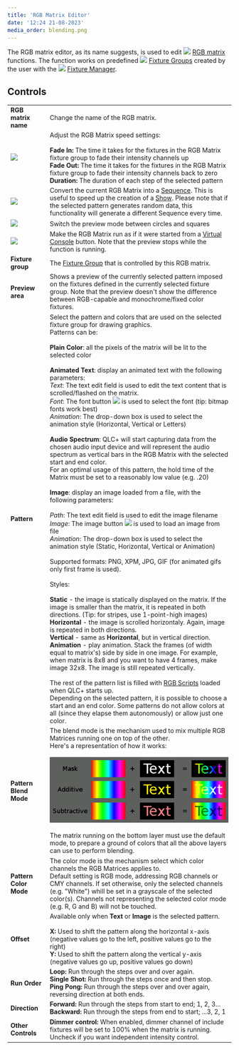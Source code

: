 ```yaml
---
title: 'RGB Matrix Editor'
date: '12:24 21-08-2023'
media_order: blending.png
---
```


The RGB matrix editor, as its name suggests, is used to edit ![](/basics/rgbmatrix.png) [RGB matrix](/basics/glossary-and-concepts#rgb-matrix) functions. The function works on predefined ![](/basics/group.png) [Fixture Groups](/basics/glossary-and-concepts#fixture-group) created by the user with the ![](/basics/fixture.png) [Fixture Manager](/fixture-manager).

Controls
--------

|     |     |
| --- | --- |
| **RGB matrix name** | Change the name of the RGB matrix. |
| ![](/basics/speed.png) | Adjust the RGB Matrix speed settings:<br><br>**Fade In:** The time it takes for the fixtures in the RGB Matrix fixture group to fade their intensity channels up<br>**Fade Out:** The time it takes for the fixtures in the RGB Matrix fixture group to fade their intensity channels back to zero<br>**Duration:** The duration of each step of the selected pattern |
| ![](/basics/sequence.png) | Convert the current RGB Matrix into a [Sequence](/basics/glossary-and-concepts#sequence). This is useful to speed up the creation of a [Show](/basics/glossary-and-concepts#show). Please note that if the selected pattern generates random data, this functionality will generate a different Sequence every time. |
| ![](/basics/square.png) | Switch the preview mode between circles and squares |
| ![](/basics/player_play.png) | Make the RGB Matrix run as if it were started from a [Virtual Console](/virtual-console) button. Note that the preview stops while the function is running. |
| **Fixture group** | The [Fixture Group](/basics/glossary-and-concepts#fixture-group) that is controlled by this RGB matrix. |
| **Preview area** | Shows a preview of the currently selected pattern imposed on the fixtures defined in the currently selected fixture group. Note that the preview doesn't show the difference between RGB-capable and monochrome/fixed color fixtures. |
| **Pattern** | Select the pattern and colors that are used on the selected fixture group for drawing graphics.  <br>Patterns can be:<br><br>**Plain Color**: all the pixels of the matrix will be lit to the selected color<br>  <br>**Animated Text**: display an animated text with the following parameters:<br> *Text*: The text edit field is used to edit the text content that is scrolled/flashed on the matrix.<br>*Font*: The font button ![](/basics/fonts.png) is used to select the font (tip: bitmap fonts work best)<br>*Animation*: The drop-down box is used to select the animation style (Horizontal, Vertical or Letters)<br>  <br>**Audio Spectrum**: QLC+ will start capturing data from the chosen audio input device and will represent the audio spectrum as vertical bars in the RGB Matrix with the selected start and end color.  <br>    For an optimal usage of this pattern, the hold time of the Matrix must be set to a reasonably low value (e.g. .20)<br>  <br>**Image**: display an image loaded from a file, with the following parameters:<br>    <br>    *Path*: The text edit field is used to edit the image filename<br>*Image*: The image button ![](/basics/image.png) is used to load an image from file<br>*Animation*: The drop-down box is used to select the animation style (Static, Horizontal, Vertical or Animation)<br>    <br>    Supported formats: PNG, XPM, JPG, GIF (for animated gifs only first frame is used).<br>    <br>    Styles:<br>    <br>**Static** \- the image is statically displayed on the matrix. If the image is smaller than the matrix, it is repeated in both directions. (Tip: for stripes, use 1-point-high images)<br>**Horizontal** \- the image is scrolled horizontaly. Again, image is repeated in both directions.<br>**Vertical** \- same as **Horizontal**, but in vertical direction.<br>**Animation** \- play animation. Stack the frames (of width equal to matrix's) side by side in one image. For example, when matrix is 8x8 and you want to have 4 frames, make image 32x8. The image is still repeated vertically.<br>  <br>The rest of the pattern list is filled with [RGB Scripts](/basics/glossary-and-concepts#rgb-script) loaded when QLC+ starts up.  <br>Depending on the selected pattern, it is possible to choose a start and an end color. Some patterns do not allow colors at all (since they elapse them autonomously) or allow just one color. |
| **Pattern Blend Mode** | The blend mode is the mechanism used to mix multiple RGB Matrices running one on top of the other.  <br>Here's a representation of how it works:<br><br>![](blending.png)<br><br>The matrix running on the bottom layer must use the default mode, to prepare a ground of colors that all the above layers can use to perform blending. |
| **Pattern Color Mode** | The color mode is the mechanism select which color channels the RGB Matrices applies to.  <br>Default setting is RGB mode, addressing RGB channels or CMY channels. If set otherwise, only the selected channels (e.g. "White") whill be set in a grayscale of the selected color(s). Channels not representing the selected color mode (e.g. R, G and B) will not be touched. |
| **Offset** | Available only when **Text** or **Image** is the selected pattern.<br><br>**X:** Used to shift the pattern along the horizontal x-axis (negative values go to the left, positive values go to the right)<br>**Y:** Used to shift the pattern along the vertical y-axis (negative values go up, positive values go down) |
| **Run Order** | **Loop:** Run through the steps over and over again.<br>**Single Shot:** Run through the steps once and then stop.<br>**Ping Pong:** Run through the steps over and over again, reversing direction at both ends. |
| **Direction** | **Forward:** Run through the steps from start to end; 1, 2, 3...<br>**Backward:** Run through the steps from end to start; ...3, 2, 1 |
| **Other Controls** | **Dimmer control:** When enabled, dimmer channel of include fixtures will be set to 100% when the matrix is running. Uncheck if you want independent intensity control. |